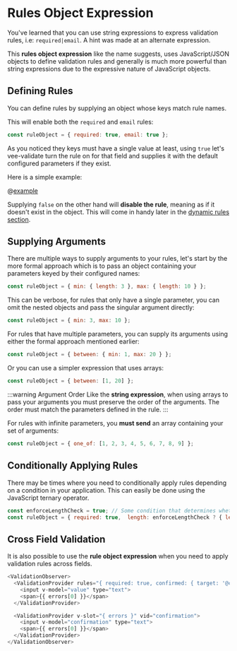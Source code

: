 # Rules Object Expression

You've learned that you can use string expressions to express validation rules, i.e: `required|email`. A hint was made at an alternate expression.

This **rules object expression** like the name suggests, uses JavaScript/JSON objects to define validation rules and generally is much more powerful than string expressions due to the expressive nature of JavaScript objects.

## Defining Rules

You can define rules by supplying an object whose keys match rule names.

This will enable both the `required` and `email` rules:

```js
const ruleObject = { required: true, email: true };
```

As you noticed they keys must have a single value at least, using `true` let's vee-validate turn the rule on for that field and supplies it with the default configured parameters if they exist.

Here is a simple example:

@[example](object-rules-definition)

Supplying `false` on the other hand will **disable the rule**, meaning as if it doesn't exist in the object. This will come in handy later in the [dynamic rules section](./dynamic-rules.md).

## Supplying Arguments

There are multiple ways to supply arguments to your rules, let's start by the more formal approach which is to pass an object containing your parameters keyed by their configured names:

```js
const ruleObject = { min: { length: 3 }, max: { length: 10 } };
```

This can be verbose, for rules that only have a single parameter, you can omit the nested objects and pass the singular argument directly:

```js
const ruleObject = { min: 3, max: 10 };
```

For rules that have multiple parameters, you can supply its arguments using either the formal approach mentioned earlier:

```js
const ruleObject = { between: { min: 1, max: 20 } };
```

Or you can use a simpler expression that uses arrays:

```js
const ruleObject = { between: [1, 20] };
```

:::warning Argument Order
  Like the **string expression**, when using arrays to pass your arguments you must preserve the order of the arguments. The order must match the parameters defined in the rule.
:::

For rules with infinite parameters, you **must send** an array containing your set of arguments:

```js
const ruleObject = { one_of: [1, 2, 3, 4, 5, 6, 7, 8, 9] };
```

## Conditionally Applying Rules

There may be times where you need to conditionally apply rules depending on a condition in your application. This can easily be done using the JavaScript ternary operator.

```js
const enforceLengthCheck = true; // Some condition that determines whether the rule should be applied.
const ruleObject = { required: true,  length: enforceLengthCheck ? { length: 10 } : false };
```

## Cross Field Validation
It is also possible to use the **rule object expression** when you need to apply validation rules across fields.

```js
<ValidationObserver>
  <ValidationProvider rules="{ required: true, confirmed: { target: '@confirmation' } }" v-slot="{ errors }">
    <input v-model="value" type="text">
    <span>{{ errors[0] }}</span>
  </ValidationProvider>

  <ValidationProvider v-slot="{ errors }" vid="confirmation">
    <input v-model="confirmation" type="text">
    <span>{{ errors[0] }}</span>
  </ValidationProvider>
</ValidationObserver>
```
